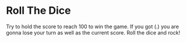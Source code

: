# Roll The Dice
 Try to hold the score to reach 100  to win the game. If you got (.) you are gonna lose your turn as well as  the current score. Roll the dice and rock!
